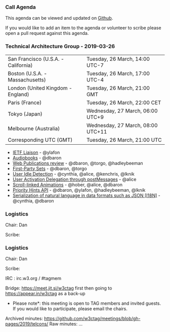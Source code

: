 ### Call Agenda

This agenda can be viewed and updated on [Github](https://github.com/w3ctag/meetings/blob/gh-pages/2019/telcons/2019-03-19-Technical_Architecture_Group-agenda.md).

If you would like to add an item to the agenda or volunteer to scribe please open a pull request against this agenda.

### Technical Architecture Group - 2019-03-26

<table>
<tr><td> San Francisco (U.S.A. - California) <td> Tuesday, 26 March, 14:00 UTC-7
<tr><td> Boston (U.S.A. - Massachusetts) <td> Tuesday, 26 March, 17:00 UTC-4
<tr><td> London (United Kingdom - England) <td> Tuesday, 26 March, 21:00 GMT
<tr><td> Paris (France) <td> Tuesday, 26 March, 22:00 CET
<tr><td> Tokyo (Japan) <td> Wednesday, 27 March, 06:00 UTC+9
<tr><td> Melbourne (Australia) <td> Wednesday, 27 March, 08:00 UTC+11
<tr><td> Corresponding UTC (GMT) <td> Tuesday, 26 March, 21:00 UTC
</table>

* [IETF Liaison](https://datatracker.ietf.org/liaison/1614/) - @ylafon
* [Audiobooks](https://github.com/w3ctag/design-reviews/issues/345) - @dbaron
* [Web Publications review](https://github.com/w3ctag/design-reviews/issues/344) - @dbaron, @torgo, @hadleybeeman
* [First-Party Sets](https://github.com/w3ctag/design-reviews/issues/342) - @dbaron, @torgo
* [User Idle Detection](https://github.com/w3ctag/design-reviews/issues/336) - @cynthia, @alice, @kenchris, @lknik
* [User Activation Delegation through postMessages](https://github.com/w3ctag/design-reviews/issues/347) - @alice
* [Scroll-linked Animations](https://github.com/w3ctag/design-reviews/issues/330) - @hober, @alice, @dbaron
* [Priority Hints API](https://github.com/w3ctag/design-reviews/issues/241) - @dbaron, @ylafon, @hadleybeeman, @lknik
* [Serialization of natural language in data formats such as JSON [I18N]](https://github.com/w3ctag/design-reviews/issues/178) - @cynthia, @dbaron

### Logistics

Chair: Dan

Scribe:

### Logistics

Chair: Dan

Scribe:

IRC : irc.w3.org / #tagmem

Bridge: https://meet.jit.si/w3ctag first then going to https://appear.in/w3ctag as a back-up

* Please note*: this meeting is open to TAG members and invited guests. If you would like to participate, please email the chairs.

Archived minutes: https://github.com/w3ctag/meetings/blob/gh-pages/2019/telcons/
Raw minutes: ...          
